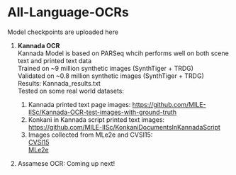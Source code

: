 # All-Language-OCRs
Model checkpoints are uploaded here

1. **Kannada OCR**</br>
   Kannada Model is based on PARSeq whcih performs well on both scene text and printed text data</br>
   Trained on ~9 million synthetic images (SynthTiger + TRDG)</br>
   Validated on ~0.8 million synthetic images (SynthTiger + TRDG)</br>
   Results: Kannada_results.txt</br>
   Tested on some real world datasets:
     1. Kannada printed text page images: https://github.com/MILE-IISc/Kannada-OCR-test-images-with-ground-truth
     2. Konkani in Kannada script printed text images: https://github.com/MILE-IISc/KonkaniDocumentsInKannadaScript
     3. Images collected from MLe2e and CVSI15:</br>
          [CVSI15](http://www.ict.griffith.edu.au/cvsi2015/Dataset.php) </br>
          [MLe2e](https://paperswithcode.com/dataset/mle2e) </br>

2. Assamese OCR:
   Coming up next!
